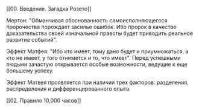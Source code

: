 [[00. Введение. Загадка Розето]]

Мертон:  "Обманчивая обоснованность самоисполняющегося пророчества порождает засилье ошибок. Ибо пророк в качестве доказательства своей изначальной правоты будет приводить реальное развитие событий".

Эффект Матфея: "Ибо кто имеет, тому дано будет и приумножаться, а кто не имеет, у того отнимется и то, что имеет". 
Перед успешными людьми зачастую открывается особые возможности, ведущие к еще большему успеху.

 Эффект Матвея проявляется при наличии трех факторов: разделения, распределения и дифференцированного опыта.

[[02. Правило 10,000 часов]]